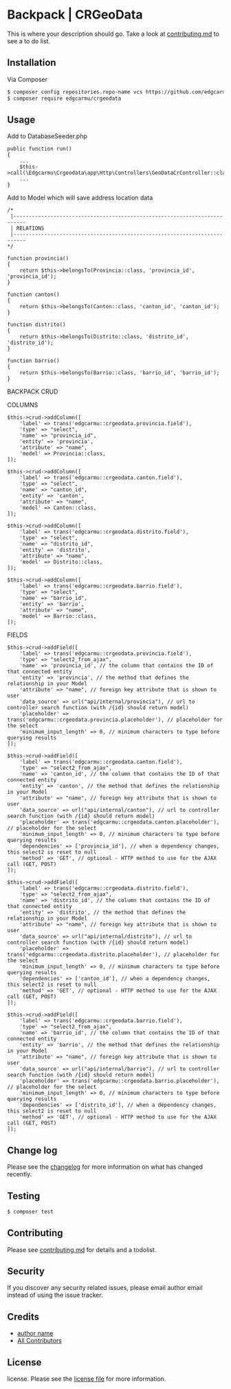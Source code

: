 # Backpack | CRGeoData

This is where your description should go. Take a look at [contributing.md](contributing.md) to see a to do list.

## Installation

Via Composer

``` bash
$ composer config repositories.repo-name vcs https://github.com/edgcarmu/crgeodata
$ composer require edgcarmu/crgeodata
```

## Usage
Add to DatabaseSeeder.php

```
public function run()
{
    ...
    $this->call(\Edgcarmu\Crgeodata\app\Http\Controllers\GeoDataCrController::class);
    ...
}
```

Add to Model which will save address location data
```
/*
 |--------------------------------------------------------------------------
 | RELATIONS
 |--------------------------------------------------------------------------
*/

function provincia()
{
    return $this->belongsTo(Provincia::class, 'provincia_id', 'provincia_id');
}

function canton()
{
    return $this->belongsTo(Canton::class, 'canton_id', 'canton_id');
}

function distrito()
{
    return $this->belongsTo(Distrito::class, 'distrito_id', 'distrito_id');
}

function barrio()
{
    return $this->belongsTo(Barrio::class, 'barrio_id', 'barrio_id');
}
```


BACKPACK CRUD

COLUMNS
```
$this->crud->addColumn([
    'label' => trans('edgcarmu::crgeodata.provincia.field'),
    'type' => "select",
    'name' => "provincia_id",
    'entity' => 'provincia',
    'attribute' => "name",
    'model' => Provincia::class,
]);

$this->crud->addColumn([
    'label' => trans('edgcarmu::crgeodata.canton.field'),
    'type' => "select",
    'name' => "canton_id",
    'entity' => 'canton',
    'attribute' => "name",
    'model' => Canton::class,
]);

$this->crud->addColumn([
    'label' => trans('edgcarmu::crgeodata.distrito.field'),
    'type' => "select",
    'name' => "distrito_id",
    'entity' => 'distrito',
    'attribute' => "name",
    'model' => Distrito::class,
]);

$this->crud->addColumn([
    'label' => trans('edgcarmu::crgeodata.barrio.field'),
    'type' => "select",
    'name' => "barrio_id",
    'entity' => 'barrio',
    'attribute' => "name",
    'model' => Barrio::class,
]);
```
FIELDS
```
$this->crud->addField([
    'label' => trans('edgcarmu::crgeodata.provincia.field'),
    'type' => "select2_from_ajax",
    'name' => 'provincia_id', // the column that contains the ID of that connected entity
    'entity' => 'provincia', // the method that defines the relationship in your Model
    'attribute' => "name", // foreign key attribute that is shown to user
    'data_source' => url("api/internal/provincia"), // url to controller search function (with /{id} should return model)
    'placeholder' => trans('edgcarmu::crgeodata.provincia.placeholder'), // placeholder for the select
    'minimum_input_length' => 0, // minimum characters to type before querying results
]);

$this->crud->addField([
    'label' => trans('edgcarmu::crgeodata.canton.field'),
    'type' => "select2_from_ajax",
    'name' => 'canton_id', // the column that contains the ID of that connected entity
    'entity' => 'canton', // the method that defines the relationship in your Model
    'attribute' => "name", // foreign key attribute that is shown to user
    'data_source' => url("api/internal/canton"), // url to controller search function (with /{id} should return model)
    'placeholder' => trans('edgcarmu::crgeodata.canton.placeholder'), // placeholder for the select
    'minimum_input_length' => 0, // minimum characters to type before querying results
    'dependencies' => ['provincia_id'], // when a dependency changes, this select2 is reset to null
    'method' => 'GET', // optional - HTTP method to use for the AJAX call (GET, POST)
]);

$this->crud->addField([
    'label' => trans('edgcarmu::crgeodata.distrito.field'),
    'type' => "select2_from_ajax",
    'name' => 'distrito_id', // the column that contains the ID of that connected entity
    'entity' => 'distrito', // the method that defines the relationship in your Model
    'attribute' => "name", // foreign key attribute that is shown to user
    'data_source' => url("api/internal/distrito"), // url to controller search function (with /{id} should return model)
    'placeholder' => trans('edgcarmu::crgeodata.distrito.placeholder'), // placeholder for the select
    'minimum_input_length' => 0, // minimum characters to type before querying results
    'dependencies' => ['canton_id'], // when a dependency changes, this select2 is reset to null
    'method' => 'GET', // optional - HTTP method to use for the AJAX call (GET, POST)
]);

$this->crud->addField([
    'label' => trans('edgcarmu::crgeodata.barrio.field'),
    'type' => "select2_from_ajax",
    'name' => 'barrio_id', // the column that contains the ID of that connected entity
    'entity' => 'barrio', // the method that defines the relationship in your Model
    'attribute' => "name", // foreign key attribute that is shown to user
    'data_source' => url("api/internal/barrio"), // url to controller search function (with /{id} should return model)
    'placeholder' => trans('edgcarmu::crgeodata.barrio.placeholder'), // placeholder for the select
    'minimum_input_length' => 0, // minimum characters to type before querying results
    'dependencies' => ['distrito_id'], // when a dependency changes, this select2 is reset to null
    'method' => 'GET', // optional - HTTP method to use for the AJAX call (GET, POST)
]);
```


## Change log

Please see the [changelog](changelog.md) for more information on what has changed recently.

## Testing

``` bash
$ composer test
```

## Contributing

Please see [contributing.md](contributing.md) for details and a todolist.

## Security

If you discover any security related issues, please email author email instead of using the issue tracker.

## Credits

- [author name][link-author]
- [All Contributors][link-contributors]

## License

license. Please see the [license file](license.md) for more information.

[ico-version]: https://img.shields.io/packagist/v/edgcarmu/crgeodata.svg?style=flat-square
[ico-downloads]: https://img.shields.io/packagist/dt/edgcarmu/crgeodata.svg?style=flat-square
[ico-travis]: https://img.shields.io/travis/edgcarmu/crgeodata/master.svg?style=flat-square
[ico-styleci]: https://styleci.io/repos/12345678/shield

[link-packagist]: https://packagist.org/packages/edgcarmu/crgeodata
[link-downloads]: https://packagist.org/packages/edgcarmu/crgeodata
[link-travis]: https://travis-ci.org/edgcarmu/crgeodata
[link-styleci]: https://styleci.io/repos/12345678
[link-author]: https://github.com/edgcarmu
[link-contributors]: ../../contributors
